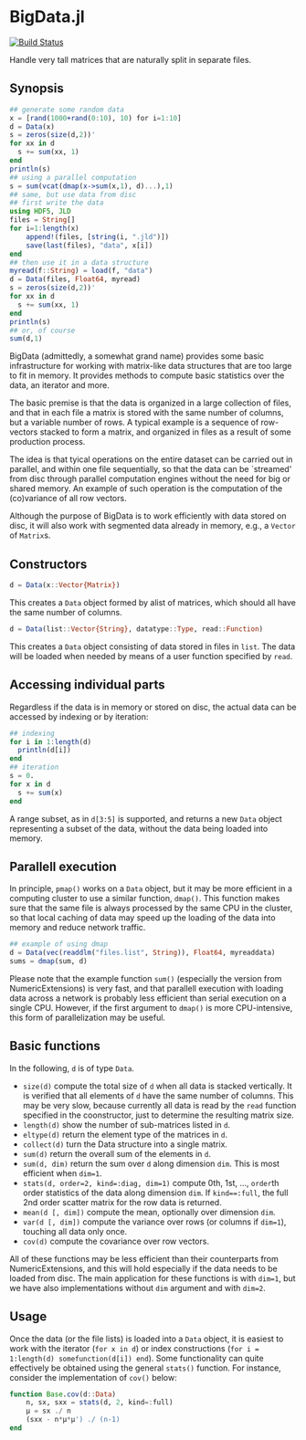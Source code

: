 BigData.jl
==========
[![Build Status](https://travis-ci.org/davidavdav/BigData.jl.svg)](https://travis-ci.org/davidavdav/BigData.jl)

Handle very tall matrices that are naturally split in separate files. 

Synopsis
--------

```Julia
## generate some random data
x = [rand(1000+rand(0:10), 10) for i=1:10] 
d = Data(x)
s = zeros(size(d,2))'
for xx in d
  s += sum(xx, 1)
end
println(s)
## using a parallel computation
s = sum(vcat(dmap(x->sum(x,1), d)...),1)
## same, but use data from disc
## first write the data
using HDF5, JLD
files = String[]
for i=1:length(x)
    append!(files, [string(i, ".jld")])
    save(last(files), "data", x[i])
end
## then use it in a data structure
myread(f::String) = load(f, "data")
d = Data(files, Float64, myread)
s = zeros(size(d,2))'
for xx in d
  s += sum(xx, 1)
end
println(s)
## or, of course
sum(d,1)
```


BigData (admittedly, a somewhat grand name) provides some basic infrastructure for working with matrix-like data structures that are too large to fit in memory.  It provides methods to compute basic statistics over the data, an iterator and more. 

The basic premise is that the data is organized in a large collection of files, and that in each file a matrix is stored with the same number of columns, but a variable number of rows.  A typical example is a sequence of row-vectors stacked to form a matrix, and organized in files as a result of some production process.  

The idea is that tyical operations on the entire dataset can be carried out in parallel, and within one file sequentially, so that the data can be `streamed' from disc through parallel computation engines without the need for big or shared memory.  An example of such operation is the computation of the (co)variance of all row vectors. 

Although the purpose of BigData is to work efficiently with data stored on disc, it will also work with segmented data already in memory, e.g., a `Vector` of `Matrix`s.  

Constructors
------------

```julia
d = Data(x::Vector{Matrix})
```
This creates a `Data` object formed by alist of matrices, which should all have the same number of columns. 

```julia
d = Data(list::Vector{String}, datatype::Type, read::Function)
```
This creates a `Data` object consisting of data stored in files in `list`.  The data will be loaded when needed by means of a user function specified by `read`. 

Accessing individual parts
--------------------------

Regardless if the data is in memory or stored on disc, the actual data can be accessed by indexing or by iteration:
```julia
## indexing
for i in 1:length(d)
  println(d[i])
end
## iteration
s = 0.
for x in d
  s += sum(x)
end
```
A range subset, as in `d[3:5]` is supported, and returns a new `Data` object representing a subset of the data, without the data being loaded into memory.  

Parallell execution
-------------------
In principle, `pmap()` works on a `Data` object, but it may be more efficient in a computing cluster to use a similar function, `dmap()`.  This function makes sure that the same file is always processed by the same CPU in the cluster, so that local caching of data may speed up the loading of the data into memory and reduce network traffic. 

```julia
## example of using dmap
d = Data(vec(readdlm("files.list", String)), Float64, myreaddata)
sums = dmap(sum, d)
```
Please note that the example function `sum()` (especially the version from NumericExtensions) is very fast, and that parallell execution with loading data across a network is probably less efficient than serial execution on a single CPU.  However, if the first argument to `dmap()` is more CPU-intensive, this form of parallelization may be useful. 

Basic functions
---------------
In the following, `d` is of type `Data`. 
 - `size(d)` compute the total size of `d` when all data is stacked vertically.  It is verified that all elements of `d` have the same number of columns.  This may be very slow, because currently all data is read by the `read` function specified in the coonstructor, just to determine the resulting matrix size.
 - `length(d)` show the number of sub-matrices listed in `d`. 
 - `eltype(d)` return the element type of the matrices in `d`. 
 - `collect(d)` turn the Data structure into a single matrix. 
 - `sum(d)` return the overall sum of the elements in `d`. 
 - `sum(d, dim)` return the sum over `d` along dimension `dim`.  This is most efficient when `dim=1`. 
 - `stats(d, order=2, kind=:diag, dim=1)` compute 0th, 1st, ..., `order`th order statistics of the data along dimension `dim`.  If `kind==:full`, the full 2nd order scatter matrix for the row data is returned. 
 - `mean(d [, dim])` compute the mean, optionally over dimension `dim`.  
 - `var(d [, dim])` compute the variance over rows (or columns if `dim=1`), touching all data only once.  
 - `cov(d)` compute the covariance over row vectors.  

All of these functions may be less efficient than their counterparts from NumericExtensions, and this will hold especially if the data needs to be loaded from disc.  The main application for these functions is with `dim=1`, but we have also implementations without `dim` argument and with `dim=2`.  

Usage
-----
Once the data (or the file lists) is loaded into a `Data` object, it is easiest to work with the iterator (`for x in d`) or index constructions (`for i = 1:length(d) somefunction(d[i]) end`).   Some functionality can quite effectively be obtained using the general `stats()` function.  For instance, consider the implementation of `cov()` below:

```julia
function Base.cov(d::Data)
    n, sx, sxx = stats(d, 2, kind=:full)
    μ = sx ./ n
    (sxx - n*μ*μ') ./ (n-1)
end
```
